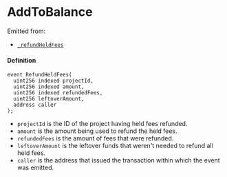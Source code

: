 # AddToBalance

Emitted from:

* [`_refundHeldFees`](/v4/deprecated/v3/deprecated/or-payment-terminals/or-abstract/jbpayoutredemptionpaymentterminal/write/-_refundheldfees.md)

#### Definition

```
event RefundHeldFees(
  uint256 indexed projectId,
  uint256 indexed amount,
  uint256 indexed refundedFees,
  uint256 leftoverAmount,
  address caller
);
```

* `projectId` is the ID of the project having held fees refunded.
* `amount` is the amount being used to refund the held fees.
* `refundedFees` is the amount of fees that were refunded.
* `leftoverAmount` is the leftover funds that weren't needed to refund all held fees.
* `caller` is the address that issued the transaction within which the event was emitted.
